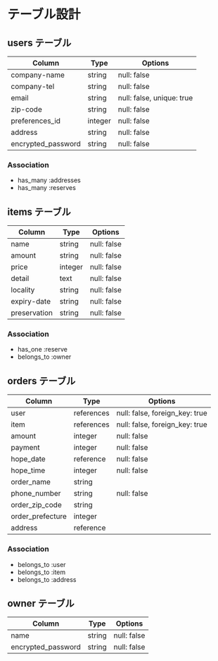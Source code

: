 # テーブル設計

## users テーブル

| Column                  | Type     | Options                    |
| ----------------------  | -------- | -------------------------- |
| company-name            | string   | null: false                |
| company-tel             | string   | null: false                |
| email                   | string   | null: false, unique: true  |
| zip-code                | string   | null: false                |
| preferences_id          | integer  | null: false                |
| address                 | string   | null: false                |
| encrypted_password      | string   | null: false                |


### Association
- has_many :addresses
- has_many :reserves
 

## items テーブル

| Column           | Type      | Options                        |
| ---------------- | ----------| ------------------------------ |
| name             | string    | null: false                    |
| amount           | string    | null: false                    |
| price            | integer   | null: false                    |
| detail           | text      | null: false                    |
| locality         | string    | null: false                    |
| expiry-date      | string    | null: false                    |
| preservation     | string    | null: false                    |

### Association
- has_one :reserve
- belongs_to :owner


## orders テーブル

| Column           | Type       | Options                        |
| ---------------- | -----------| ------------------------------ |
| user             | references | null: false, foreign_key: true |
| item             | references | null: false, foreign_key: true |
| amount           | integer    | null: false                    |
| payment          | integer    | null: false                    |
| hope_date        | reference  | null: false                    |
| hope_time        | integer    | null: false                    |
| order_name       | string     |                                |
| phone_number     | string     | null: false                    |
| order_zip_code   | string     |                                |
| order_prefecture | integer    |                                |
| address          | reference  |                                |

### Association

- belongs_to :user
- belongs_to :item
- belongs_to :address


## owner テーブル

| Column                | Type      | Options                        |
| --------------------- | ----------| ------------------------------ |
| name                  | string    | null: false                    |
| encrypted_password    | string    | null: false                    |





